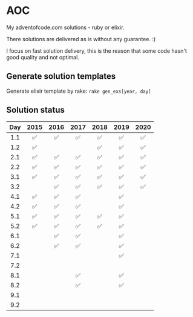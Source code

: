 # AOC

My adventofcode.com solutions - ruby or elixir.

There solutions are delivered as is without any guarantee. :)

I focus on fast solution delivery, this is the reason that some code hasn't good quality and not optimal.

## Generate solution templates

Generate elixir template by rake: `rake gen_exs[year, day]`

## Solution status
| Day | 2015 | 2016 | 2017 | 2018 | 2019 | 2020 |
| :-: | :--: | :--: | :--: | :--: | :--: | :--: |
| 1.1 | ✅   | ✅   | ✅   | ✅  |  ✅    | ✅ |
| 1.2 | ✅   |      |      | ✅  | ✅      | ✅ |
| 2.1 |  ✅    |  ✅    |  ✅    |  ✅    | ✅      |✅|
| 2.2 |  ✅    |  ✅    |  ✅    |  ✅    | ✅      |✅|
| 3.1 |  ✅    |  ✅    |  ✅    |  ✅    |   ✅    |✅|
| 3.2 |      |    ✅  |   ✅   |  ✅    |    ✅   |✅|
| 4.1 |  ✅    |  ✅    |   ✅   |      |     ✅  |
| 4.2 |  ✅    |  ✅    |   ✅   |      |     ✅  |
| 5.1 |  ✅    |  ✅    |  ✅    |  ✅    | ✅      |
| 5.2 |  ✅    |  ✅    |  ✅    |  ✅    | ✅      |
| 6.1 |      |   ✅   |  ✅   |      |     ✅   |
| 6.2 |      |    ✅  |  ✅    |      |   ✅    |
| 7.1 |      |      |      |      |   ✅    |
| 7.2 |      |      |      |      |       |
| 8.1 |      |      |   ✅    |      |    ✅    |
| 8.2 |      |      |    ✅   |      |    ✅    |
| 9.1 |      |      |      |      |       |
| 9.2 |      |      |      |      |       |
